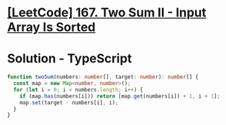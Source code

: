 # [[LeetCode] 167. Two Sum II - Input Array Is Sorted](https://leetcode.com/problems/two-sum-ii-input-array-is-sorted/description)

# Solution - TypeScript

```typescript
function twoSum(numbers: number[], target: number): number[] {
  const map = new Map<number, number>();
  for (let i = 0; i < numbers.length; i++) {
    if (map.has(numbers[i])) return [map.get(numbers[i]) + 1, i + 1];
    map.set(target - numbers[i], i);
  }
}
```

